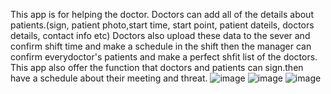 This app is for helping the doctor.
Doctors can add all of the details about patients.(sign, patient photo,start time, start point, patient dateils, doctors details, contact info etc)
Doctors also upload these data to the sever and confirm shift time and make a schedule in the shift then the manager can confirm everydoctor's patients and make a perfect shfit list of the doctors.
This app also offer the function that doctors and patients can sign.then have a schedule about their meeting and threat.
![image](https://github.com/binarynumdev/patient-doctor-app/assets/116470571/01f442b5-eeef-4383-8140-83fd463e03d8)
![image](https://github.com/binarynumdev/patient-doctor-app/assets/116470571/fe2aade5-47d3-4bef-8b23-29d8b0f8637e)
![image](https://github.com/binarynumdev/patient-doctor-app/assets/116470571/1428e0a5-9d36-47f4-988b-7a6eafb04db9)





